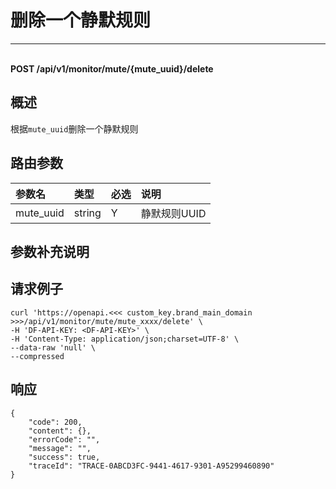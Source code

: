 # 删除一个静默规则

---

<br />**POST /api/v1/monitor/mute/\{mute_uuid\}/delete**

## 概述
根据`mute_uuid`删除一个静默规则




## 路由参数

| 参数名        | 类型     | 必选   | 说明              |
|:-----------|:-------|:-----|:----------------|
| mute_uuid | string | Y | 静默规则UUID<br> |


## 参数补充说明





## 请求例子
```shell
curl 'https://openapi.<<< custom_key.brand_main_domain >>>/api/v1/monitor/mute/mute_xxxx/delete' \
-H 'DF-API-KEY: <DF-API-KEY>' \
-H 'Content-Type: application/json;charset=UTF-8' \
--data-raw 'null' \
--compressed 
```




## 响应
```shell
{
    "code": 200,
    "content": {},
    "errorCode": "",
    "message": "",
    "success": true,
    "traceId": "TRACE-0ABCD3FC-9441-4617-9301-A95299460890"
} 
```




